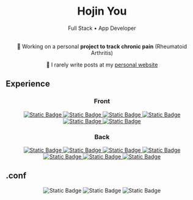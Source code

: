 <div align="center">
  <h1>Hojin You</h1>
  <div>Full Stack • App Developer</div>
  <br />
  <p>
    🔭 Working on a personal <strong>project to track chronic pain</strong> (Rheumatoid Arthritis)
  </p>
  <p>
    📝 I rarely write posts at my <a href="https://www.0ffline.tech/posts/">personal website</a>
  </p>
  <h2 align="left">
  Experience
  </h2>
  <h3>
    Front
  </h3>
  <a href="https://swift.org" target="_blank" rel="noreferrer">
    <img alt="Static Badge"
      src="https://img.shields.io/badge/swift-121212?style=for-the-badge&logo=swift&logoColor=%23F05138&logoSize=auto">
  </a>
  <a href="https://kotlinlang.org" target="_blank" rel="noreferrer">
    <img alt="Static Badge"
      src="https://img.shields.io/badge/kotlin-121212?style=for-the-badge&logo=kotlin&logoColor=%237F52FF&logoSize=auto">
  </a>
  <a href="https://developer.android.com/compose" target="_blank" rel="noreferrer">
    <img alt="Static Badge"
      src="https://img.shields.io/badge/Compose-121212?style=for-the-badge&logo=jetpackcompose&logoColor=%234285F4">
  </a>
  <a href="https://flutter.dev" target="_blank" rel="noreferrer">
    <img alt="Static Badge"
      src="https://img.shields.io/badge/flutter-121212?style=for-the-badge&logo=flutter&logoColor=%2302569B&logoSize=auto">
  </a>
  <a href="https://nextjs.org/" target="_blank" rel="noreferrer">
    <img alt="Static Badge"
      src="https://img.shields.io/badge/Next.js-121212?style=for-the-badge&logo=nextdotjs&logoColor=%23FFFFFF&logoSize=auto">
  </a>
  <a href="https://tailwindcss.com/" target="_blank" rel="noreferrer">
    <img alt="Static Badge"
      src="https://img.shields.io/badge/tailwindcss-121212?style=for-the-badge&logo=tailwindcss&logoColor=%2306B6D4&logoSize=auto">
  </a>
  <h3>
    Back
  </h3>
  <p>
    <a href="https://www.gnu.org/software/bash/" target="_blank" rel="noreferrer">
      <img alt="Static Badge"
        src="https://img.shields.io/badge/bash-121212?style=for-the-badge&logo=gnubash&logoColor=%234EAA25">
    </a>
    <a href="https://www.linux.org/" target="_blank" rel="noreferrer">
      <img alt="Static Badge"
        src="https://img.shields.io/badge/linux-121212?style=for-the-badge&logo=linux&logoColor=%23FCC624">
    </a>
    <a href="https://dotnet.microsoft.com/en-us/" target="_blank" rel="noreferrer">
      <img alt="Static Badge"
        src="https://img.shields.io/badge/Core-121212?style=for-the-badge&logo=dotnet&logoColor=%23512BD4&logoSize=auto">
    </a>
    <a href="https://www.mongodb.com/" target="_blank" rel="noreferrer">
      <img alt="Static Badge"
        src="https://img.shields.io/badge/mongodb-121212?style=for-the-badge&logo=mongodb&logoColor=%2347A248">
    </a>
    <a href="https://nginx.org/en/" target="_blank" rel="noreferrer">
      <img alt="Static Badge"
        src="https://img.shields.io/badge/nginx-121212?style=for-the-badge&logo=nginx&logoColor=%23009639">
    </a>
    <a href="https://www.docker.com/" target="_blank" rel="noreferrer">
      <img alt="Static Badge"
        src="https://img.shields.io/badge/Docker-121212?style=for-the-badge&logo=docker&logoColor=%232496ED&logoSize=auto">
    </a>
    <a href="https://mikrotik.com/" target="_blank" rel="noreferrer">
      <img alt="Static Badge"
        src="https://img.shields.io/badge/Mikrotik-121212?style=for-the-badge&logo=mikrotik&logoColor=%23293239&logoSize=auto">
    </a>
  </p>

  <h2 align="left">
  .conf
  </h2>
  <a>
      <img alt="Static Badge" src="https://img.shields.io/badge/.vimrc-121212?style=for-the-badge&logo=vim&logoColor=%23019733">
  </a>
<a>
  <img alt="Static Badge" src="https://img.shields.io/badge/.zshrc-121212?style=for-the-badge&logo=zsh&logoColor=%23F15A24">
</a>

<a>
    <img alt="Static Badge" src="https://img.shields.io/badge/.tmux.conf-121212?style=for-the-badge&logo=tmux&logoColor=%231BB91F">
</a>
</div>
